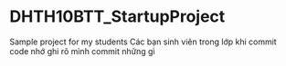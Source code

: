 # DHTH10BTT_StartupProject
Sample project for my students
Các bạn sinh viên trong lớp khi commit code nhớ ghi rõ mình commit những gì
